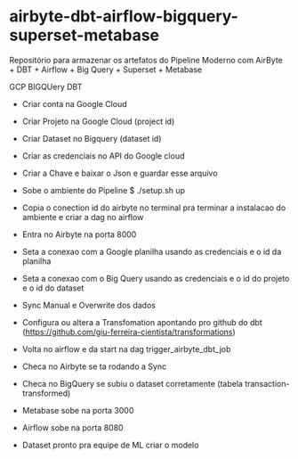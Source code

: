 # airbyte-dbt-airflow-bigquery-superset-metabase
Repositório para armazenar os artefatos do Pipeline Moderno com AirByte + DBT + Airflow + Big Query + Superset + Metabase

GCP
BIGQUery
DBT

- Criar conta na Google Cloud
- Criar Projeto na Google Cloud (project id)
- Criar Dataset no Bigquery (dataset id)
- Criar as credenciais no API do Google cloud
- Criar a Chave e baixar o Json e guardar esse arquivo

- Sobe o ambiente do Pipeline
    $ ./setup.sh up

- Copia o conection id do airbyte no terminal pra terminar a instalacao do ambiente e criar a dag no airflow

- Entra no Airbyte na porta 8000
- Seta a conexao com a Google planilha usando as credenciais e o id da planilha
- Seta a conexao com o Big Query usando as credenciais e o id do projeto e o id do dataset
- Sync Manual e Overwrite dos dados 
- Configura ou altera a Transfomation apontando pro github do dbt (https://github.com/giu-ferreira-cientista/transformations)
- Volta no airflow e da start na dag trigger_airbyte_dbt_job
- Checa no Airbyte se ta rodando a Sync
- Checa no BigQuery se subiu o dataset corretamente (tabela transaction-transformed)

- Metabase sobe na porta 3000
- Airflow sobe na porta 8080

* Dataset pronto pra equipe de ML criar o modelo
 

